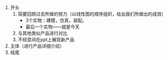 
1. 开头
	1. 简要回顾过去所做的努力（以线性图的顺序组织，给出我们所做出的成效）
		- 3个实物：建模，仿真，装配。
		- 最后一个实物——就是今天
	1. 与其他类似产品进行对比
	2. 不经意间在ppt上展现新产品
2. 主体（进行产品详细介绍）
3. 结尾